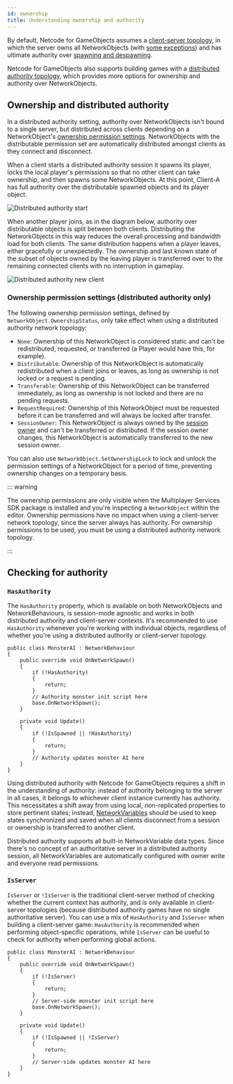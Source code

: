 ```yaml
---
id: ownership
title: Understanding ownership and authority
---
```


By default, Netcode for GameObjects assumes a [client-server topology](../terms-concepts/client-server.md), in which the server owns all NetworkObjects (with [some exceptions](networkobject.md#ownership)) and has ultimate authority over [spawning and despawning](object-spawning.md).

Netcode for GameObjects also supports building games with a [distributed authority topology](../terms-concepts/distributed-authority.md), which provides more options for ownership and authority over NetworkObjects.

## Ownership and distributed authority

In a distributed authority setting, authority over NetworkObjects isn't bound to a single server, but distributed across clients depending on a NetworkObject's [ownership permission settings](#ownership-permission-settings). NetworkObjects with the distributable permission set are automatically distributed amongst clients as they connect and disconnect.

When a client starts a distributed authority session it spawns its player, locks the local player's permissions so that no other client can take ownership, and then spawns some NetworkObjects. At this point, Client-A has full authority over the distributable spawned objects and its player object.

![Distributed authority start](/img/distributed-authority-start.jpg)

When another player joins, as in the diagram below, authority over distributable objects is split between both clients. Distributing the NetworkObjects in this way reduces the overall processing and bandwidth load for both clients. The same distribution happens when a player leaves, either gracefully or unexpectedly. The ownership and last known state of the subset of objects owned by the leaving player is transferred over to the remaining connected clients with no interruption in gameplay.

![Distributed authority new client](/img/distributed-authority-new-client.jpg)

### Ownership permission settings (distributed authority only)

The following ownership permission settings, defined by `NetworkObject.OwnershipStatus`, only take effect when using a distributed authority network topology:

* `None`: Ownership of this NetworkObject is considered static and can't be redistributed, requested, or transferred (a Player would have this, for example).
* `Distributable`: Ownership of this NetworkObject is automatically redistributed when a client joins or leaves, as long as ownership is not locked or a request is pending.
* `Transferable`: Ownership of this NetworkObject can be transferred immediately, as long as ownership is not locked and there are no pending requests.
* `RequestRequired`: Ownership of this NetworkObject must be requested before it can be transferred and will always be locked after transfer.
* `SessionOwner`: This NetworkObject is always owned by the [session owner](../terms-concepts/distributed-authority.md#session-ownership) and can't be transferred or distributed. If the session owner changes, this NetworkObject is automatically transferred to the new session owner.

You can also use `NetworkObject.SetOwnershipLock` to lock and unlock the permission settings of a NetworkObject for a period of time, preventing ownership changes on a temporary basis.

::: warning

The ownership permissions are only visible when the Multiplayer Services SDK package is installed and you're inspecting a `NetworkObject` within the editor. Ownership permissions have no impact when using a client-server network topology, since the server always has authority. For ownership permissions to be used, you must be using a distributed authority network topology.

:::


## Checking for authority

### `HasAuthority`

The `HasAuthority` property, which is available on both NetworkObjects and NetworkBehaviours, is session-mode agnostic and works in both distributed authority and client-server contexts. It's recommended to use `HasAuthority` whenever you're working with individual objects, regardless of whether you're using a distributed authority or client-server topology.

```
public class MonsterAI : NetworkBehaviour
{
    public override void OnNetworkSpawn()
    {
        if (!HasAuthority)
        {
            return;
        }
        // Authority monster init script here
        base.OnNetworkSpawn();
    }

    private void Update()
    {
        if (!IsSpawned || !HasAuthority)
        {
            return;
        }
        // Authority updates monster AI here
    }
}
```

Using distributed authority with Netcode for GameObjects requires a shift in the understanding of authority: instead of authority belonging to the server in all cases, it belongs to whichever client instance currently has authority. This necessitates a shift away from using local, non-replicated properties to store pertinent states; instead, [NetworkVariables](networkvariable.md) should be used to keep states synchronized and saved when all clients disconnect from a session or ownership is transferred to another client.

Distributed authority supports all built-in NetworkVariable data types. Since there's no concept of an authoritative server in a distributed authority session, all NetworkVariables are automatically configured with owner write and everyone read permissions.

### `IsServer`

`IsServer` or `!IsServer` is the traditional client-server method of checking whether the current context has authority, and is only available in client-server topologies (because distributed authority games have no single authoritative server). You can use a mix of `HasAuthority` and `IsServer` when building a client-server game: `HasAuthority` is recommended when performing object-specific operations, while `IsServer` can be useful to check for authority when performing global actions.

```
public class MonsterAI : NetworkBehaviour
{
    public override void OnNetworkSpawn()
    {
        if (!IsServer)
        {
            return;
        }
        // Server-side monster init script here
        base.OnNetworkSpawn();
    }

    private void Update()
    {
        if (!IsSpawned || !IsServer)
        {
            return;
        }
        // Server-side updates monster AI here
    }
}
```

